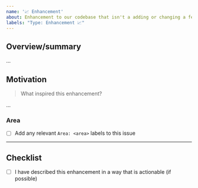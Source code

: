 ```yaml
---
name: '📈 Enhancement'
about: Enhancement to our codebase that isn't a adding or changing a feature
labels: "Type: Enhancement 📈"
---
```


## Overview/summary

...

## Motivation

> What inspired this enhancement?

...

### Area

- [ ] Add any relevant `Area: <area>` labels to this issue


---

## Checklist

- [ ] I have described this enhancement in a way that is actionable (if possible)
